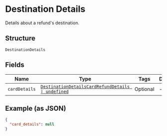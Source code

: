 
# Destination Details

Details about a refund's destination.

## Structure

`DestinationDetails`

## Fields

| Name | Type | Tags | Description |
|  --- | --- | --- | --- |
| `cardDetails` | [`DestinationDetailsCardRefundDetails \| undefined`](../../doc/models/destination-details-card-refund-details.md) | Optional | - |

## Example (as JSON)

```json
{
  "card_details": null
}
```


